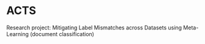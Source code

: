 # ACTS
Research project: Mitigating Label Mismatches across Datasets using Meta-Learning (document classification)
